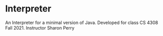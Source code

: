 # Interpreter
An Interpreter for a minimal version of Java. Developed for class CS 4308 Fall 2021. Instructor Sharon Perry
